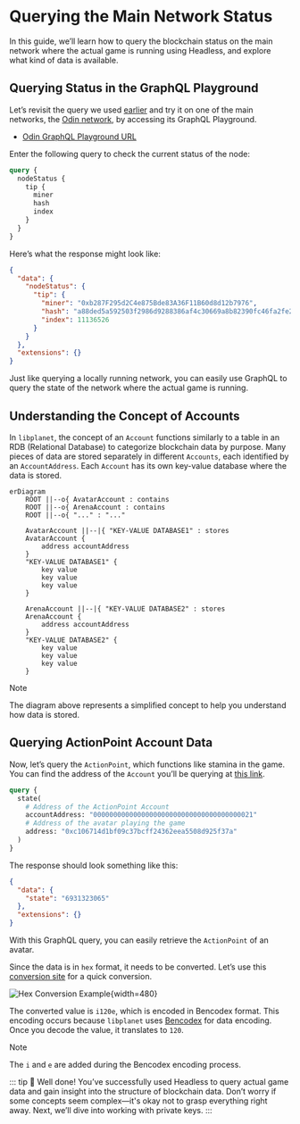# Querying the Main Network Status

In this guide, we’ll learn how to query the blockchain status on the main network where the actual game is running using Headless, and explore what kind of data is available.

[nc-headless]: https://github.com/planetarium/NineChronicles.Headless

## Querying Status in the GraphQL Playground

Let’s revisit the query we used [earlier](./running-node-with-executor) and try it on one of the main networks, the [Odin network](../../general/multiplanetary), by accessing its GraphQL Playground.

- [Odin GraphQL Playground URL](https://9c-main-rpc-1.nine-chronicles.com/ui/playground)

Enter the following query to check the current status of the node:

```graphql
query {
  nodeStatus {
    tip {
      miner
      hash
      index
    }
  }
}
```

Here’s what the response might look like:

```json
{
  "data": {
    "nodeStatus": {
      "tip": {
        "miner": "0xb287F295d2C4e875Bde83A36F11B60d8d12b7976",
        "hash": "a88ded5a592503f2986d9288386af4c30669a8b82390fc46fa2fe29cb3b2fdc4",
        "index": 11136526
      }
    }
  },
  "extensions": {}
}
```

Just like querying a locally running network, you can easily use GraphQL to query the state of the network where the actual game is running.

## Understanding the Concept of Accounts

In `libplanet`, the concept of an `Account` functions similarly to a table in an RDB (Relational Database) to categorize blockchain data by purpose. Many pieces of data are stored separately in different `Accounts`, each identified by an `AccountAddress`. Each `Account` has its own key-value database where the data is stored.

```mermaid
erDiagram
    ROOT ||--o{ AvatarAccount : contains
    ROOT ||--o{ ArenaAccount : contains
    ROOT ||--o{ "..." : "..."

    AvatarAccount ||--|{ "KEY-VALUE DATABASE1" : stores
    AvatarAccount {
        address accountAddress
    }
    "KEY-VALUE DATABASE1" {
        key value
        key value
        key value
    }
    
    ArenaAccount ||--|{ "KEY-VALUE DATABASE2" : stores
    ArenaAccount {
        address accountAddress
    }
    "KEY-VALUE DATABASE2" {
        key value
        key value
        key value
    }

```
> [!NOTE]
> The diagram above represents a simplified concept to help you understand how data is stored.

## Querying ActionPoint Account Data

Now, let’s query the `ActionPoint`, which functions like stamina in the game. You can find the address of the `Account` you’ll be querying at [this link](https://github.com/planetarium/lib9c/blob/main/Lib9c/Addresses.cs#L50).

```graphql
query {
  state(
    # Address of the ActionPoint Account
    accountAddress: "0000000000000000000000000000000000000021"
    # Address of the avatar playing the game
    address: "0xc106714d1bf09c37bcff24362eea5508d925f37a"
  )
}
```

The response should look something like this:

```json
{
  "data": {
    "state": "6931323065"
  },
  "extensions": {}
}
```

With this GraphQL query, you can easily retrieve the `ActionPoint` of an avatar.

Since the data is in `hex` format, it needs to be converted. Let’s use this [conversion site](https://www.rapidtables.com/convert/number/hex-to-ascii.html) for a quick conversion.

![Hex Conversion Example](/images/network/state-hex.png){width=480}

The converted value is `i120e`, which is encoded in Bencodex format. This encoding occurs because `libplanet` uses [Bencodex](https://github.com/planetarium/bencodex) for data encoding. Once you decode the value, it translates to `120`.

> [!NOTE]
> The `i` and `e` are added during the Bencodex encoding process.

::: tip :tada:
Well done! You’ve successfully used Headless to query actual game data and gain insight into the structure of blockchain data. Don’t worry if some concepts seem complex—it's okay not to grasp everything right away. Next, we’ll dive into working with private keys.
:::
